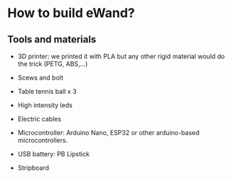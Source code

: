# How to build eWand?

## Tools and materials
- 3D printer: we printed it with PLA but any other rigid material would do the trick (PETG, ABS,...)

- Scews and bolt
- Table tennis ball x 3
- High intensity leds
- Electric cables
- Microcontroller: Arduino Nano, ESP32 or other arduino-based microcontrollers.
- USB battery: PB Lipstick
- Stripboard


